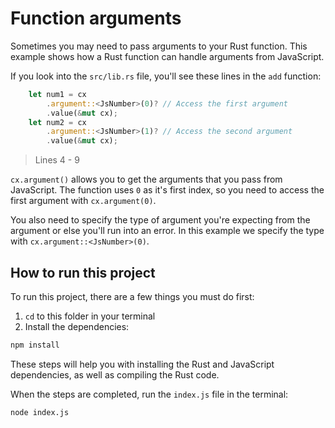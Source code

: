 # Function arguments

Sometimes you may need to pass arguments to your Rust function. This example shows how a Rust function can handle arguments from JavaScript.

If you look into the `src/lib.rs` file, you'll see these lines in the `add` function:

```Rust
    let num1 = cx
        .argument::<JsNumber>(0)? // Access the first argument
        .value(&mut cx);
    let num2 = cx
        .argument::<JsNumber>(1)? // Access the second argument
        .value(&mut cx);
```

> Lines 4 - 9

`cx.argument()` allows you to get the arguments that you pass from JavaScript. The function uses `0` as it's first index, so you need to access the first argument with `cx.argument(0)`.

You also need to specify the type of argument you're expecting from the argument or else you'll run into an error. In this example we specify the type with `cx.argument::<JsNumber>(0)`.

## How to run this project

To run this project, there are a few things you must do first:

1. `cd` to this folder in your terminal
2. Install the dependencies:

```bash
npm install
```

These steps will help you with installing the Rust and JavaScript dependencies, as well as compiling the Rust code.

When the steps are completed, run the `index.js` file in the terminal:

```bash
node index.js
```

